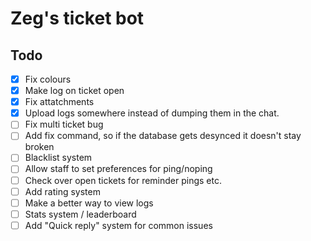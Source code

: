 # Zeg's ticket bot

## Todo

- [x] Fix colours
- [x] Make log on ticket open
- [x] Fix attatchments
- [x] Upload logs somewhere instead of dumping them in the chat.
- [ ] Fix multi ticket bug
- [ ] Add fix command, so if the database gets desynced it doesn't stay broken
- [ ] Blacklist system
- [ ] Allow staff to set preferences for ping/noping
- [ ] Check over open tickets for reminder pings etc.
- [ ] Add rating system
- [ ] Make a better way to view logs
- [ ] Stats system / leaderboard
- [ ] Add "Quick reply" system for common issues
